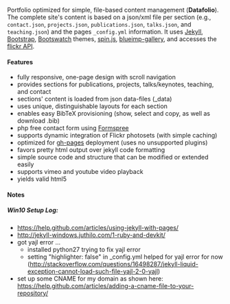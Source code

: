 
Portfolio optimized for simple, file-based content management (**Datafolio**).
The complete site's content is based on a json/xml file per section (e.g., ```contact.json```, ```projects.json```, ```publications.json```, ```talks.json```, and ```teaching.json```) and the pages ```_config.yml``` information. 
It uses [Jekyll](http://jekyllrb.com/), [Bootstrap](http://getbootstrap.com/), [Bootswatch](http://bootswatch.com/) themes, [spin.js](http://fgnass.github.io/spin.js/), [blueimp-gallery](https://github.com/blueimp/Bootstrap-Image-Gallery), and accesses the [flickr API](https://www.flickr.com/services/api/).

#### Features

* fully responsive, one-page design with scroll navigation
* provides sections for publications, projects, talks/keynotes, teaching, and contact
* sections' content is loaded from json data-files (_data)
* uses unique, distinguishable layouts for each section
* enables easy BibTeX provisioning (show, select and copy, as well as download .bib)
* php free contact form using [Formspree](http://formspree.io/)
* supports dynamic integration of Flickr photosets (with simple caching)
* optimized for [gh-pages](https://pages.github.com/) deployment (uses no unsupported plugins)
* favors pretty html output over jekyll code formatting 
* simple source code and structure that can be modified or extended easily
* supports vimeo and youtube video playback
* yields valid html5

#### Notes

##### Win10 Setup Log:

* https://help.github.com/articles/using-jekyll-with-pages/
* http://jekyll-windows.juthilo.com/1-ruby-and-devkit/
* got yajl error ...
  * installed python27 trying to fix yajl error
  * setting "highlighter: false" in _config.yml helped for yajl error for now (http://stackoverflow.com/questions/16498287/jekyll-liquid-exception-cannot-load-such-file-yajl-2-0-yajl)
* set up some CNAME for my domain as shown here: https://help.github.com/articles/adding-a-cname-file-to-your-repository/
